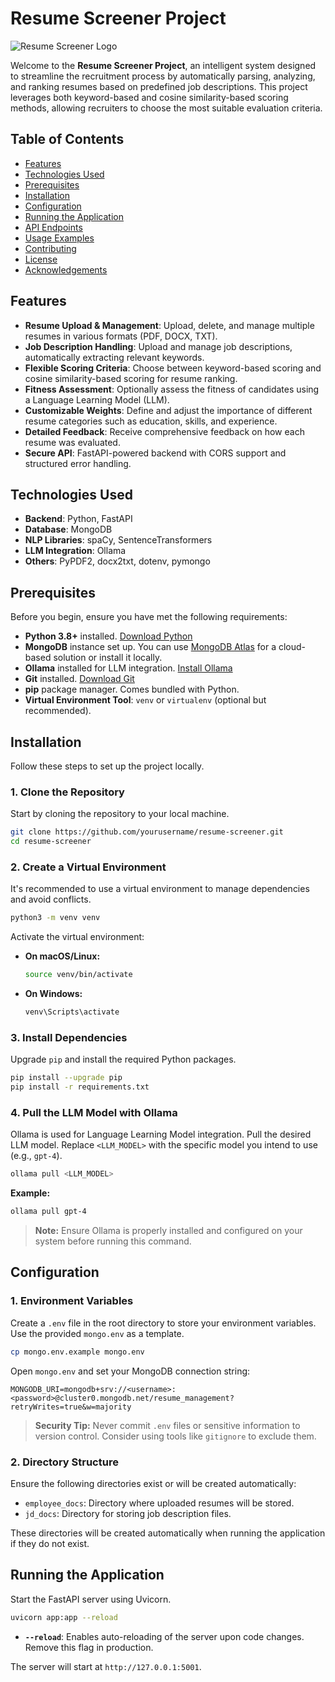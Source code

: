 
# Resume Screener Project

![Resume Screener Logo](https://via.placeholder.com/150)

Welcome to the **Resume Screener Project**, an intelligent system designed to streamline the recruitment process by automatically parsing, analyzing, and ranking resumes based on predefined job descriptions. This project leverages both keyword-based and cosine similarity-based scoring methods, allowing recruiters to choose the most suitable evaluation criteria.

## Table of Contents

- [Features](#features)
- [Technologies Used](#technologies-used)
- [Prerequisites](#prerequisites)
- [Installation](#installation)
- [Configuration](#configuration)
- [Running the Application](#running-the-application)
- [API Endpoints](#api-endpoints)
- [Usage Examples](#usage-examples)
- [Contributing](#contributing)
- [License](#license)
- [Acknowledgements](#acknowledgements)

## Features

- **Resume Upload & Management**: Upload, delete, and manage multiple resumes in various formats (PDF, DOCX, TXT).
- **Job Description Handling**: Upload and manage job descriptions, automatically extracting relevant keywords.
- **Flexible Scoring Criteria**: Choose between keyword-based scoring and cosine similarity-based scoring for resume ranking.
- **Fitness Assessment**: Optionally assess the fitness of candidates using a Language Learning Model (LLM).
- **Customizable Weights**: Define and adjust the importance of different resume categories such as education, skills, and experience.
- **Detailed Feedback**: Receive comprehensive feedback on how each resume was evaluated.
- **Secure API**: FastAPI-powered backend with CORS support and structured error handling.

## Technologies Used

- **Backend**: Python, FastAPI
- **Database**: MongoDB
- **NLP Libraries**: spaCy, SentenceTransformers
- **LLM Integration**: Ollama
- **Others**: PyPDF2, docx2txt, dotenv, pymongo

## Prerequisites

Before you begin, ensure you have met the following requirements:

- **Python 3.8+** installed. [Download Python](https://www.python.org/downloads/)
- **MongoDB** instance set up. You can use [MongoDB Atlas](https://www.mongodb.com/cloud/atlas) for a cloud-based solution or install it locally.
- **Ollama** installed for LLM integration. [Install Ollama](https://ollama.com/docs/installation)
- **Git** installed. [Download Git](https://git-scm.com/downloads)
- **pip** package manager. Comes bundled with Python.
- **Virtual Environment Tool**: `venv` or `virtualenv` (optional but recommended).

## Installation

Follow these steps to set up the project locally.

### 1. Clone the Repository

Start by cloning the repository to your local machine.

```bash
git clone https://github.com/yourusername/resume-screener.git
cd resume-screener
```

### 2. Create a Virtual Environment

It's recommended to use a virtual environment to manage dependencies and avoid conflicts.

```bash
python3 -m venv venv
```

Activate the virtual environment:

- **On macOS/Linux:**

  ```bash
  source venv/bin/activate
  ```

- **On Windows:**

  ```bash
  venv\Scripts\activate
  ```

### 3. Install Dependencies

Upgrade `pip` and install the required Python packages.

```bash
pip install --upgrade pip
pip install -r requirements.txt
```

### 4. Pull the LLM Model with Ollama

Ollama is used for Language Learning Model integration. Pull the desired LLM model. Replace `<LLM_MODEL>` with the specific model you intend to use (e.g., `gpt-4`).

```bash
ollama pull <LLM_MODEL>
```

**Example:**

```bash
ollama pull gpt-4
```

> **Note:** Ensure Ollama is properly installed and configured on your system before running this command.

## Configuration

### 1. Environment Variables

Create a `.env` file in the root directory to store your environment variables. Use the provided `mongo.env` as a template.

```bash
cp mongo.env.example mongo.env
```

Open `mongo.env` and set your MongoDB connection string:

```env
MONGODB_URI=mongodb+srv://<username>:<password>@cluster0.mongodb.net/resume_management?retryWrites=true&w=majority
```

> **Security Tip:** Never commit `.env` files or sensitive information to version control. Consider using tools like `gitignore` to exclude them.

### 2. Directory Structure

Ensure the following directories exist or will be created automatically:

- `employee_docs`: Directory where uploaded resumes will be stored.
- `jd_docs`: Directory for storing job description files.

These directories will be created automatically when running the application if they do not exist.

## Running the Application

Start the FastAPI server using Uvicorn.

```bash
uvicorn app:app --reload
```

- **`--reload`**: Enables auto-reloading of the server upon code changes. Remove this flag in production.

The server will start at `http://127.0.0.1:5001`.

